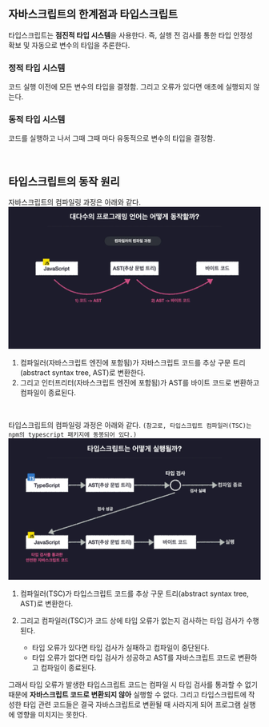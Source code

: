 ## 자바스크립트의 한계점과 타입스크립트

타입스크립트는 **점진적 타입 시스템**을 사용한다. 즉, 실행 전 검사를 통한 타입 안정성 확보 및 자동으로 변수의 타입을 추론한다.

### 정적 타입 시스템

코드 실행 이전에 모든 변수의 타입을 결정함. 그리고 오류가 있다면 애초에 실행되지 않는다.

### 동적 타입 시스템

코드를 실행하고 나서 그때 그때 마다 유동적으로 변수의 타입을 결정함.

<br/>

## 타입스크립트의 동작 원리

자바스크립트의 컴파일링 과정은 아래와 같다.
![alt text](image-1.png)

1. 컴파일러(자바스크립트 엔진에 포함됨)가 자바스크립트 코드를 추상 구문 트리(abstract syntax tree, AST)로 변환한다.
2. 그리고 인터프리터(자바스크립트 엔진에 포함됨)가 AST를 바이트 코드로 변환하고 컴파일이 종료된다.

<br/>

타입스크립트의 컴파일링 과정은 아래와 같다.
`(참고로, 타입스크립트 컴파일러(TSC)는 npm의 typescript 패키지에 동봉되어 있다.)`
![alt text](image.png)

1. 컴파일러(TSC)가 타입스크립트 코드를 추상 구문 트리(abstract syntax tree, AST)로 변환한다.
2. 그리고 컴파일러(TSC)가 코드 상에 타입 오류가 없는지 검사하는 타입 검사가 수행된다.

   - 타입 오류가 있다면 타입 검사가 실패하고 컴파일이 중단된다.
   - 타입 오류가 없다면 타입 검사가 성공하고 AST를 자바스크립트 코드로 변환하고 컴파일이 종료된다.

그래서 타입 오류가 발생한 타입스크립트 코드는 컴파일 시 타입 검사를 통과할 수 없기 때문에 **자바스크립트 코드로 변환되지 않아** 실행할 수 없다. 그리고 타입스크립트에 작성한 타입 관련 코드들은 결국 자바스크립트로 변환될 때 사라지게 되어 프로그램 실행에 영향을 미치지는 못한다.
